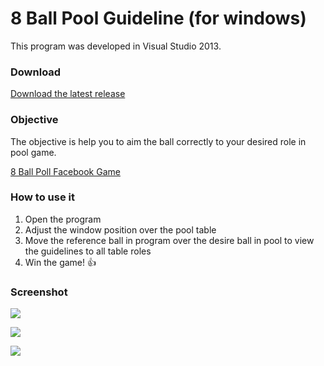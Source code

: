 # 8 Ball Pool Guideline (for windows)

This program was developed in Visual Studio 2013.

### Download

[Download the latest release](https://github.com/elissonsilva85/8-ball-pool-guideline-for-windows/releases/)

### Objective

The objective is help you to aim the ball correctly to your desired role in pool game.

[8 Ball Poll Facebook Game](https://apps.facebook.com/livepool/)

### How to use it

1. Open the program
2. Adjust the window position over the pool table
3. Move the reference ball in program over the desire ball in pool to view the guidelines to all table roles
4. Win the game! :+1:

### Screenshot

![](http://elissonsilva.com.br/8ball/print1.jpg)

![](http://elissonsilva.com.br/8ball/print2.jpg)

![](http://elissonsilva.com.br/8ball/print3.jpg)
